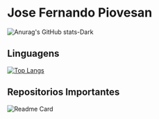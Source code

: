# Jose Fernando Piovesan 

![Anurag's GitHub stats-Dark](https://github-readme-stats.vercel.app/api?username=jfpiovesa&show=reviews&show_icons=true&theme=radical)

## Linguagens

[![Top Langs](https://github-readme-stats.vercel.app/api/top-langs/?username=jfpiovesa&layout=pie&theme=radical)](https://github.com/anuraghazra/github-readme-stats)


## Repositorios  Importantes


![Readme Card](https://github-readme-stats.vercel.app/api/pin/?username=jfpiovesa&repo=test_tell.me&theme=radical)

